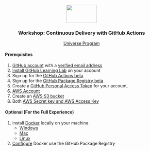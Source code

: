 <p align="center">
  <img src="https://user-images.githubusercontent.com/3791941/31036931-072760fe-a534-11e7-8cd7-0565bdc2727c.png" width="100" height="60">

  <h3 align="center">Workshop: Continuous Delivery with GitHub Actions<br></h3>

  <p align="center">
    <a href="https://githubuniverse.com/">Universe Program</a>
  </p>
</p>

#### Prerequisites

1. [GitHub account](https://github.com/join) with a [verified email address](https://help.github.com/en/articles/verifying-your-email-address)
1. [Install GitHub Learning Lab](https://lab.github.com/docs/install) on your account
1. Sign up for the [GitHub Actions beta](https://github.com/features/actions/signup/?account=)
1. Sign up for the [GitHub Package Registry beta](https://github.com/features/package-registry)
1. Create a [GitHub Personal Access Token](https://help.github.com/en/github/authenticating-to-github/creating-a-personal-access-token-for-the-command-line) for your account.
1. [AWS Account](https://portal.aws.amazon.com/billing/signup?p=s3&cp=bn&ad=p#/start) 
1. Create an [AWS S3 bucket](https://aws.amazon.com/s3/getting-started/?nc=sn&loc=5)
1. Both [AWS Secret key and AWS Access Key](https://docs.aws.amazon.com/general/latest/gr/aws-sec-cred-types.html#access-keys-and-secret-access-keys)

#### Optional (For the Full Experience)



1. Install [Docker](https://www.docker.com/) locally on your machine
    - [Windows](https://docs.docker.com/docker-for-windows/install/)
    - [Mac](https://docs.docker.com/docker-for-mac/install/)
    - [Linux](https://docs.docker.com/v17.12/install/#server)
1. [Configure](https://help.github.com/en/github/managing-packages-with-github-package-registry/configuring-docker-for-use-with-github-package-registry#authenticating-to-github-package-registry) Docker use the GitHub Package Registry
